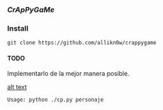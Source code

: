 ### _CrApPyGaMe_

### Install
`git clone https://github.com/allikn0w/crappygame`

#### TODO
Implementarlo de la mejor manera posible.

[alt text](img/fun.jpg)


`Usage: python ./cp.py personaje`
